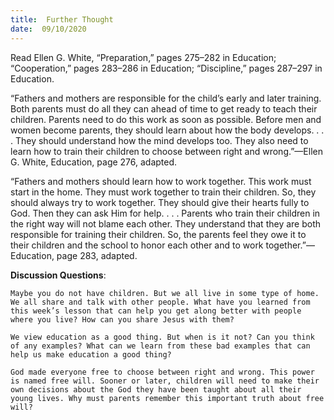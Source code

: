 ```yaml
---
title:  Further Thought
date:  09/10/2020
---
```


Read Ellen G. White, “Preparation,” pages 275–282 in Education; “Cooperation,” pages 283–286 in Education; “Discipline,” pages 287–297 in Education.

“Fathers and mothers are responsible for the child’s early and later training. Both parents must do all they can ahead of time to get ready to teach their children. Parents need to do this work as soon as possible. Before men and women become parents, they should learn about how the body develops. . . . They should understand how the mind develops too. They also need to learn how to train their children to choose between right and wrong.”—Ellen G. White, Education, page 276, adapted.

“Fathers and mothers should learn how to work together. This work must start in the home. They must work together to train their children. So, they should always try to work together. They should give their hearts fully to God. Then they can ask Him for help. . . .  Parents who train their children in the right way will not blame each other. They understand that they are both responsible for training their children. So, the parents feel they owe it to their children and the school to honor each other and to work together.”—Education, page 283, adapted.

**Discussion Questions**:

`Maybe you do not have children. But we all live in some type of home. We all share and talk with other people. What have you learned from this week’s lesson that can help you get along better with people where you live? How can you share Jesus with them?`

`We view education as a good thing. But when is it not? Can you think of any examples? What can we learn from these bad examples that can help us make education a good thing?`

`God made everyone free to choose between right and wrong. This power is named free will. Sooner or later, children will need to make their own decisions about the God they have been taught about all their young lives. Why must parents remember this important truth about free will?`